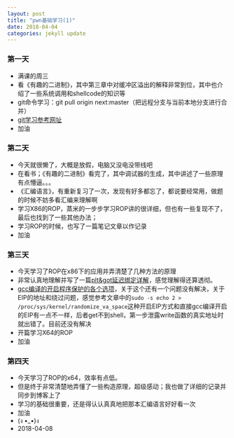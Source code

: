 ```yaml
---
layout: post
title: "pwn基础学习(1)"
date: 2018-04-04 
categories: jekyll update
---
```


### 第一天
+ 满课的周三
+ 看《有趣的二进制》，其中第三章中对缓冲区溢出的解释非常到位，其中也介绍了一些系统调用和shellcode的知识等
+ git命令学习：git pull origin next:master（把远程分支与当前本地分支进行合并）
+ [git学习参考网址](https://www.yiibai.com/git/)
+ 加油

### 第二天
+ 今天就很懒了，大概是放假，电脑又没电没带线吧
+ 在看书；《有趣的二进制》看完了，其中调试器的生成，其中讲述了一些原理有点懵逼。。。
+ 《汇编语言》，有重新复习了一次，发现有好多都忘了，都说要经常用，做题的时候不妨多看汇编来理解啊
+ 学习X86的ROP，蒸米的一步步学习ROP讲的很详细，但也有一些复现不了，最后也找到了一些其他办法；
+ 学习ROP的时候，也写了一篇笔记文章以作记录
+ 加油

### 第三天
+ 今天学习了ROP在x86下的应用并弄清楚了几种方法的原理
+ 非常认真地理解并写了一篇[plt&got延迟绑定详解](https://zoepla.github.io/2018/04/%E9%9D%9E%E5%B8%B8%E8%AF%A6%E7%BB%86%E8%A7%A3%E9%87%8Aplt&got/)，感觉理解得还算透彻。
+ [gcc编译的开启程序保护的各个选项](https://zoepla.github.io/2018/04/gcc%E7%9A%84%E7%BC%96%E8%AF%91%E5%85%B3%E4%BA%8E%E7%A8%8B%E5%BA%8F%E4%BF%9D%E6%8A%A4%E5%BC%80%E5%90%AF%E7%9A%84%E9%80%89%E9%A1%B9/)，关于这个还有一个问题没有解决，关于EIP的地址和绕过问题，感觉参考文章中的`sudo -s echo 2 > /proc/sys/kernel/randomize_va_space`这种开启EIP方式和直接gcc编译开启的EIP有一点不一样，后者get不到shell，第一步泄露write函数的真实地址时就出错了。目前还没有解决
+ 开篇学习X64的ROP
+ 加油

### 第四天
+ 今天学习了ROP的x64，效率有点低。
+ 但是终于非常清楚地弄懂了一些构造原理，超级感动；我也做了详细的记录并同步到博客上了
+ 学习的基础很重要，还是得认认真真地把那本汇编语言好好看一次
+ 加油
+ (ง •_•)ง
+ 2018-04-08